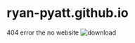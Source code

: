 # ryan-pyatt.github.io
404 error the no website
![download](https://github.com/user-attachments/assets/236c25eb-2ddb-4a98-8a66-5d1cefc4fb48)
